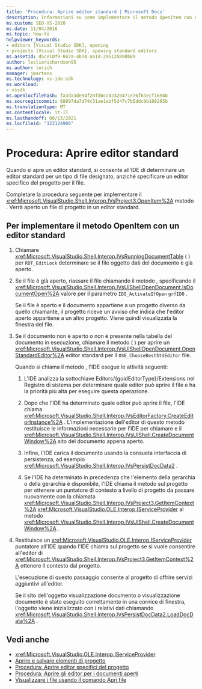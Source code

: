 ```yaml
---
title: 'Procedura: Aprire editor standard | Microsoft Docs'
description: Informazioni su come implementare il metodo OpenItem con un editor standard. L'IDE determina un editor standard per un tipo di file designato.
ms.custom: SEO-VS-2020
ms.date: 11/04/2016
ms.topic: how-to
helpviewer_keywords:
- editors [Visual Studio SDK], opening
- projects [Visual Studio SDK], opening standard editors
ms.assetid: d5ce10f9-047a-4b74-aa1d-295128898b89
author: leslierichardson95
ms.author: lerich
manager: jmartens
ms.technology: vs-ide-sdk
ms.workload:
- vssdk
ms.openlocfilehash: fa3da3de94f28fd0cc02320471e76f63ecf1694b
ms.sourcegitcommit: 68897da7d74c31ae1ebf5d47c7b5ddc9b108265b
ms.translationtype: MT
ms.contentlocale: it-IT
ms.lasthandoff: 08/13/2021
ms.locfileid: "122124906"
---
```

# <a name="how-to-open-standard-editors"></a>Procedura: Aprire editor standard
Quando si apre un editor standard, si consente all'IDE di determinare un editor standard per un tipo di file designato, anziché specificare un editor specifico del progetto per il file.

 Completare la procedura seguente per implementare il <xref:Microsoft.VisualStudio.Shell.Interop.IVsProject3.OpenItem%2A> metodo . Verrà aperto un file di progetto in un editor standard.

## <a name="to-implement-the-openitem-method-with-a-standard-editor"></a>Per implementare il metodo OpenItem con un editor standard

1. Chiamare <xref:Microsoft.VisualStudio.Shell.Interop.IVsRunningDocumentTable> ( ) per `RDT_EditLock` determinare se il file oggetto dati del documento è già aperto.

2. Se il file è già aperto, riassare il file chiamando il metodo , specificando il <xref:Microsoft.VisualStudio.Shell.Interop.IVsUIShellOpenDocument.IsDocumentOpen%2A> valore per il parametro `IDO_ActivateIfOpen` `grfIDO` .

     Se il file è aperto e il documento appartiene a un progetto diverso da quello chiamante, il progetto riceve un avviso che indica che l'editor aperto appartiene a un altro progetto. Viene quindi visualizzata la finestra del file.

3. Se il documento non è aperto o non è presente nella tabella del documento in esecuzione, chiamare il metodo ( ) per aprire un <xref:Microsoft.VisualStudio.Shell.Interop.IVsUIShellOpenDocument.OpenStandardEditor%2A> editor standard per il `OSE_ChooseBestStdEditor` file.

     Quando si chiama il metodo , l'IDE esegue le attività seguenti:

    1. L'IDE analizza la sottochiave Editors/{guidEditorType}/Extensions nel Registro di sistema per determinare quale editor può aprire il file e ha la priorità più alta per eseguire questa operazione.

    2. Dopo che l'IDE ha determinato quale editor può aprire il file, l'IDE chiama <xref:Microsoft.VisualStudio.Shell.Interop.IVsEditorFactory.CreateEditorInstance%2A> . L'implementazione dell'editor di questo metodo restituisce le informazioni necessarie per l'IDE per chiamare e il <xref:Microsoft.VisualStudio.Shell.Interop.IVsUIShell.CreateDocumentWindow%2A> sito del documento appena aperto.

    3. Infine, l'IDE carica il documento usando la consueta interfaccia di persistenza, ad esempio <xref:Microsoft.VisualStudio.Shell.Interop.IVsPersistDocData2> .

    4. Se l'IDE ha determinato in precedenza che l'elemento della gerarchia o della gerarchia è disponibile, l'IDE chiama il metodo sul progetto per ottenere un puntatore di contesto a livello di progetto da passare nuovamente con la chiamata <xref:Microsoft.VisualStudio.Shell.Interop.IVsProject3.GetItemContext%2A> <xref:Microsoft.VisualStudio.OLE.Interop.IServiceProvider> al metodo <xref:Microsoft.VisualStudio.Shell.Interop.IVsUIShell.CreateDocumentWindow%2A> .

4. Restituisce un <xref:Microsoft.VisualStudio.OLE.Interop.IServiceProvider> puntatore all'IDE quando l'IDE chiama sul progetto se si vuole consentire all'editor di <xref:Microsoft.VisualStudio.Shell.Interop.IVsProject3.GetItemContext%2A> ottenere il contesto dal progetto.

     L'esecuzione di questo passaggio consente al progetto di offrire servizi aggiuntivi all'editor.

     Se il sito dell'oggetto visualizzazione documento o visualizzazione documento è stato eseguito correttamente in una cornice di finestra, l'oggetto viene inizializzato con i relativi dati chiamando <xref:Microsoft.VisualStudio.Shell.Interop.IVsPersistDocData2.LoadDocData%2A> .

## <a name="see-also"></a>Vedi anche
- <xref:Microsoft.VisualStudio.OLE.Interop.IServiceProvider>
- [Aprire e salvare elementi di progetto](../extensibility/internals/opening-and-saving-project-items.md)
- [Procedura: Aprire editor specifici del progetto](../extensibility/how-to-open-project-specific-editors.md)
- [Procedura: Aprire gli editor per i documenti aperti](../extensibility/how-to-open-editors-for-open-documents.md)
- [Visualizzare i file usando il comando Apri file](../extensibility/internals/displaying-files-by-using-the-open-file-command.md)
